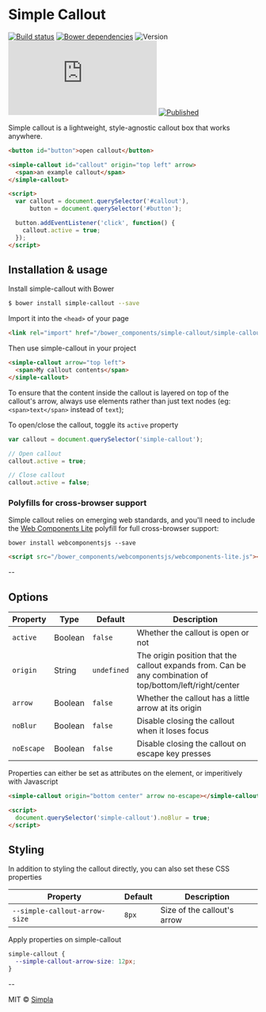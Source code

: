 # Simple Callout
[![Build status][travis-badge]][travis-url] [![Bower dependencies][bowerdeps-badge]][bowerdeps-url] ![Version][bower-badge] ![Size][size-badge] [![Published][webcomponents-badge]][webcomponents-url]

Simple callout is a lightweight, style-agnostic callout box that works anywhere.

<!---
```
<custom-element-demo>
  <template>
    <script src="../webcomponentsjs/webcomponents-lite.js"></script>
    <link rel="import" href="simple-callout.html">
    <style>
       body {
        font-family: sans-serif;
      }

      button {
        display: block;
      }

      simple-callout {
        padding: 0.75em;
        margin: 12px;
        font-size: 14px;
      }
    </style>
    <next-code-block></next-code-block>
  </template>
</custom-element-demo>
```
-->
```html
<button id="button">open callout</button>

<simple-callout id="callout" origin="top left" arrow>
  <span>an example callout</span>
</simple-callout>

<script>
  var callout = document.querySelector('#callout'),
      button = document.querySelector('#button');

  button.addEventListener('click', function() {
    callout.active = true;
  });
</script>
```

## Installation & usage

Install simple-callout with Bower

```sh
$ bower install simple-callout --save
```

Import it into the `<head>` of your page

```html
<link rel="import" href="/bower_components/simple-callout/simple-callout.html">
```

Then use simple-callout in your project

```html
<simple-callout arrow="top left">
  <span>My callout contents</span>
</simple-callout>
```

To ensure that the content inside the callout is layered on top of the callout's arrow, always use elements rather than just text nodes (eg: `<span>text</span>` instead of `text`);

To open/close the callout, toggle its `active` property

```js
var callout = document.querySelector('simple-callout');

// Open callout
callout.active = true;

// Close callout
callout.active = false;
```

### Polyfills for cross-browser support

Simple callout relies on emerging web standards, and you'll need to include the [Web Components Lite][webcomponents] polyfill for full cross-browser support:

```shell
bower install webcomponentsjs --save
```

```html
<script src="/bower_components/webcomponentsjs/webcomponents-lite.js"></script>
```

--

## Options

Property         | Type    | Default     | Description                                                                                               
---------------- | ------- | ----------- | ------------                                                                                              
`active`         | Boolean | `false`     | Whether the callout is open or not
`origin`         | String  | `undefined` | The origin position that the callout expands from. Can be any combination of top/bottom/left/right/center 
`arrow`          | Boolean | `false`     | Whether the callout has a little arrow at its origin                                                      
`noBlur`         | Boolean | `false`     | Disable closing the callout when it loses focus                                                             
`noEscape`       | Boolean | `false`     | Disable closing the callout on escape key presses                                                         

Properties can either be set as attributes on the element, or imperitively with Javascript
```html
<simple-callout origin="bottom center" arrow no-escape></simple-callout> 

<script>
  document.querySelector('simple-callout').noBlur = true;
</script>
```

## Styling
In addition to styling the callout directly, you can also set these CSS properties

Property                      | Default  | Description                 
----------------------------- | ---------| ------------                
`--simple-callout-arrow-size` | `8px`    | Size of the callout's arrow 

Apply properties on simple-callout

```css
simple-callout {
  --simple-callout-arrow-size: 12px;
}
```

--

MIT © [Simpla](https://www.simpla.io)

[webcomponents]: https://github.com/webcomponents/webcomponentsjs
[webanimations]: https://github.com/web-animations/web-animations-js
[promise]: https://github.com/stefanpenner/es6-promise

[bower-badge]: https://img.shields.io/bower/v/simple-callout.svg
[bowerlicense-badge]: https://img.shields.io/bower/l/simple-callout.svg
[travis-badge]: https://img.shields.io/travis/SimpleElements/simple-callout.svg
[travis-url]: https://travis-ci.org/SimpleElements/simple-callout
[bowerdeps-badge]: https://img.shields.io/gemnasium/SimpleElements/simple-callout.svg
[bowerdeps-url]: https://gemnasium.com/bower/simple-callout
[size-badge]: https://badges.herokuapp.com/size/github/SimpleElements/simple-callout/master/simple-callout.html?gzip=true&color=blue
[webcomponents-badge]: https://img.shields.io/badge/webcomponents.org-published-blue.svg
[webcomponents-url]: https://www.webcomponents.org/element/SimpleElements/simple-callout
